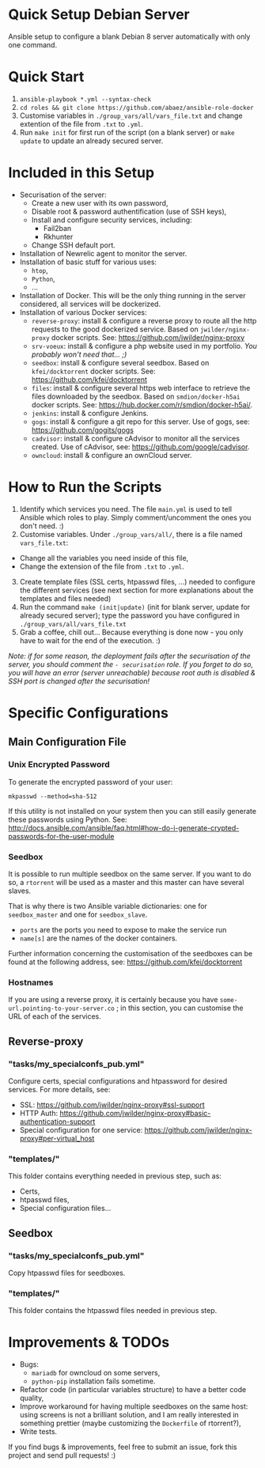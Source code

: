 # Quick Setup Debian Server

Ansible setup to configure a blank Debian 8 server automatically with only one command.

# Quick Start

1. `ansible-playbook *.yml --syntax-check`
2. `cd roles && git clone https://github.com/abaez/ansible-role-docker`
3. Customise variables in `./group_vars/all/vars_file.txt` and change extention of the file from `.txt` to `.yml`.
4. Run `make init` for first run of the script (on a blank server) or `make update` to update an already secured server.

# Included in this Setup

* Securisation of the server:
    - Create a new user with its own password,
    - Disable root & password authentification (use of SSH keys),
    - Install and configure security services, including:
        + Fail2ban
        + Rkhunter
    - Change SSH default port.
* Installation of Newrelic agent to monitor the server.
* Installation of basic stuff for various uses:
    - `htop`,
    - `Python`,
    - ...
* Installation of Docker. This will be the only thing running in the server considered, all services will be dockerized.
* Installation of various Docker services:
    - `reverse-proxy`: install & configure a reverse proxy to route all the http requests to the good dockerized service. Based on `jwilder/nginx-proxy` docker scripts. See: https://github.com/jwilder/nginx-proxy
    - `srv-voeux`: install & configure a php website used in my portfolio. _You probably won't need that... ;)_
    - `seedbox`: install & configure several seedbox. Based on `kfei/docktorrent` docker scripts. See: https://github.com/kfei/docktorrent
    - `files`: install & configure several https web interface to retrieve the files downloaded by the seedbox. Based on `smdion/docker-h5ai` docker scripts. See: https://hub.docker.com/r/smdion/docker-h5ai/.
    - `jenkins`: install & configure Jenkins.
    - `gogs`: install & configure a git repo for this server. Use of gogs, see: https://github.com/gogits/gogs
    - `cadvisor`: install & configure cAdvisor to monitor all the services created. Use of cAdvisor, see: https://github.com/google/cadvisor.
    - `owncloud`: install & configure an ownCloud server.

# How to Run the Scripts

1. Identify which services you need. The file `main.yml` is used to tell Ansible which roles to play. Simply comment/uncomment the ones you don't need. :)
2. Customise variables. Under `./group_vars/all/`, there is a file named `vars_file.txt`:
  * Change all the variables you need inside of this file,
  * Change the extension of the file from `.txt` to `.yml`.
3. Create template files (SSL certs, htpasswd files, ...) needed to configure the different services (see next section for more explanations about the templates and files needed)
4. Run the command `make (init|update)` (init for blank server, update for already secured server); type the password you have configured in `./group_vars/all/vars_file.txt`
5. Grab a coffee, chill out... Because everything is done now - you only have to wait for the end of the execution. :)

_Note: if for some reason, the deployment fails after the securisation of the server, you should comment the `- securisation` role. If you forget to do so, you will have an error (server unreachable) because root auth is disabled & SSH port is changed after the securisation!_

# Specific Configurations
## Main Configuration File
### Unix Encrypted Password
To generate the encrypted password of your user:

```
mkpasswd --method=sha-512
```

If this utility is not installed on your system then you can still easily generate these passwords using Python. See: http://docs.ansible.com/ansible/faq.html#how-do-i-generate-crypted-passwords-for-the-user-module

### Seedbox

It is possible to run multiple seedbox on the same server. If you want to do so, a `rtorrent` will be used as a master and this master can have several slaves.

That is why there is two Ansible variable dictionaries: one for `seedbox_master` and one for `seedbox_slave`.

* `ports` are the ports you need to expose to make the service run
* `name[s]` are the names of the docker containers.

Further information concerning the customisation of the seedboxes can be found at the following address, see: https://github.com/kfei/docktorrent

### Hostnames

If you are using a reverse proxy, it is certainly because you have `some-url.pointing-to-your-server.co` ; in this section, you can customise the URL of each of the services.

## Reverse-proxy
### "tasks/my_specialconfs_pub.yml"

Configure certs, special configurations and htpassword for desired services. For more details, see:

* SSL: https://github.com/jwilder/nginx-proxy#ssl-support
* HTTP Auth: https://github.com/jwilder/nginx-proxy#basic-authentication-support
* Special configuration for one service: https://github.com/jwilder/nginx-proxy#per-virtual_host

### "templates/"

This folder contains everything needed in previous step, such as:
- Certs,
- htpasswd files,
- Special configuration files...

## Seedbox
### "tasks/my_specialconfs_pub.yml"

Copy htpasswd files for seedboxes.

### "templates/"

This folder contains the htpasswd files needed in previous step.

# Improvements & TODOs

- Bugs:
    * `mariadb` for owncloud on some servers,
    * `python-pip` installation fails sometime.
- Refactor code (in particular variables structure) to have a better code quality,
- Improve workaround for having multiple seedboxes on the same host: using screens is not a brilliant solution, and I am really interested in something prettier (maybe customizing the `Dockerfile` of rtorrent?),
- Write tests.

If you find bugs & improvements, feel free to submit an issue, fork this project and send pull requests! :)
